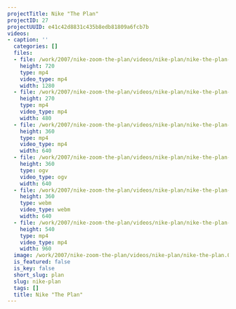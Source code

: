```yaml
---
projectTitle: Nike "The Plan"
projectID: 27
projectUUID: e41c42d8831c435b8edb81809a6fcb7b
videos:
- caption: ''
  categories: []
  files:
  - file: /work/2007/nike-zoom-the-plan/videos/nike-plan/nike-the-plan-1280x720.mp4
    height: 720
    type: mp4
    video_type: mp4
    width: 1280
  - file: /work/2007/nike-zoom-the-plan/videos/nike-plan/nike-the-plan-480x270.mp4
    height: 270
    type: mp4
    video_type: mp4
    width: 480
  - file: /work/2007/nike-zoom-the-plan/videos/nike-plan/nike-the-plan-640x360.mp4
    height: 360
    type: mp4
    video_type: mp4
    width: 640
  - file: /work/2007/nike-zoom-the-plan/videos/nike-plan/nike-the-plan-640x360.ogv
    height: 360
    type: ogv
    video_type: ogv
    width: 640
  - file: /work/2007/nike-zoom-the-plan/videos/nike-plan/nike-the-plan-640x360.webm
    height: 360
    type: webm
    video_type: webm
    width: 640
  - file: /work/2007/nike-zoom-the-plan/videos/nike-plan/nike-the-plan-960x540.mp4
    height: 540
    type: mp4
    video_type: mp4
    width: 960
  image: /work/2007/nike-zoom-the-plan/videos/nike-plan/nike-the-plan.06.jpg
  is_featured: false
  is_key: false
  short_slug: plan
  slug: nike-plan
  tags: []
  title: Nike "The Plan"
---
```

